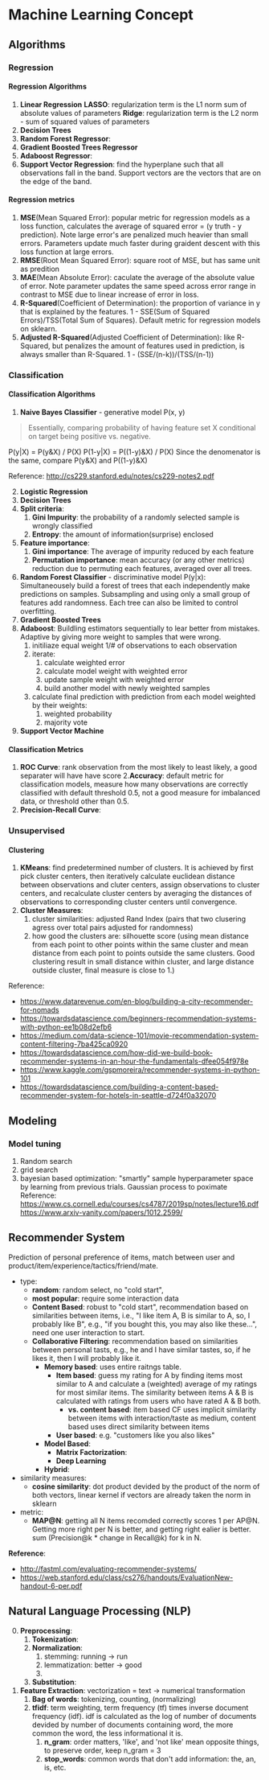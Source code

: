 # Machine Learning Concept

## Algorithms
### Regression
#### Regression Algorithms
1. **Linear Regression**
  **LASSO**: regularization term is the L1 norm sum of absolute values of parameters
  **Ridge**: regularization term is the L2 norm - sum of squared values of parameters
2. **Decision Trees**
3. **Random Forest Regressor**:
4. **Gradient Boosted Trees Regressor**
5. **Adaboost Regressor**:
6. **Support Vector Regression**: find the hyperplane such that all observations fall in the band. Support vectors are the vectors that are on the edge of the band.

#### Regression metrics
1. **MSE**(Mean Squared Error): popular metric for regression models as a loss function, calculates the average of squared error = (y truth - y prediction). Note large error's are penalized much heavier than small errors. Parameters update much faster during graident descent with this loss function at large errors.
2. **RMSE**(Root Mean Squared Error): square root of MSE, but has same unit as predition
3. **MAE**(Mean Absolute Error): caculate the average of the absolute value of error. Note parameter updates the same speed across error range in contrast to MSE due to linear increase of error in loss.
4. **R-Squared**(Coefficient of Determination): the proportion of variance in y that is explained by the features. 1 - SSE(Sum of Squared Errors)/TSS(Total Sum of Squares). Default metric for regression models on sklearn.
5. **Adjusted R-Squared**(Adjusted Coefficient of Determination): like R-Squared, but penalizes the amount of features used in prediction, is always smaller than R-Squared. 1 - (SSE/(n-k))/(TSS/(n-1))

### Classification
#### Classification Algorithms
1. **Naive Bayes Classifier** - generative model P(x, y)
> Essentially, comparing probability of having feature set X conditional on target being positive vs. negative.

P(y|X) = P(y&X) / P(X)
P(1-y|X) = P((1-y)&X) / P(X)
Since the denomenator is the same, compare P(y&X) and P((1-y)&X)

Reference: http://cs229.stanford.edu/notes/cs229-notes2.pdf

2. **Logistic Regression**
3. **Decision Trees**
  1. **Split criteria**:
     1. **Gini Impurity**: the probability of a randomly selected sample is wrongly classified
     2. **Entropy**: the amount of information(surprise) enclosed
  1. **Feature importance**:
     1. **Gini importance**: The average of impurity reduced by each feature
     2. **Permutation importance**: mean accuracy (or any other metrics) reduction due to permuting each features, averaged over all trees.
4. **Random Forest Classifier** - discriminative model P(y|x): Simultaneousely build a forest of trees that each independently make predictions on samples. Subsampling and using only a small group of features add randomness. Each tree can also be limited to control overfitting.
5. **Gradient Boosted Trees**
6. **Adaboost**: Buildling estimators sequentially to lear better from mistakes. Adaptive by giving more weight to samples that were wrong.
     1. initiliaze equal weight 1/# of observations to each observation
     2. iterate:
          1. calculate weighted error
          2. calculate model weight with weighted error
          3. update sample weight with weighted error
          4. build another model with newly weighted samples
     1. calculate final prediction with prediction from each model weighted by their weights:
          1. weighted probability
          2. majority vote
7. **Support Vector Machine**

#### Classification Metrics
1. **ROC Curve**: rank observation from the most likely to least likely, a good separater will have have score
2.**Accuracy**: default metric for classification models, measure how many observations are correctly classified with default threshold 0.5, not a good measure for imbalanced data, or threshold other than 0.5.
3. **Precision-Recall Curve**:


### Unsupervised
#### Clustering
1. **KMeans**: find predetermined number of clusters. It is achieved by first pick cluster centers, then iteratively calculate euclidean distance between observations and cluter centers, assign observations to cluster centers, and recalculate cluster centers by averaging the distances of observations to corresponding cluster centers until convergence.
2. **Cluster Measures**:
     1. cluster similarities: adjusted Rand Index (pairs that two clusering agress over total pairs adjusted for randomness)
     2. how good the clusters are: silhouette score (using mean distance from each point to other points within the same cluster and mean distance from each point to points outside the same clusters. Good clustering result in small distance within cluster, and large distance outside cluster, final measure is close to 1.)

Reference:
- https://www.datarevenue.com/en-blog/building-a-city-recommender-for-nomads
- https://towardsdatascience.com/beginners-recommendation-systems-with-python-ee1b08d2efb6
- https://medium.com/data-science-101/movie-recommendation-system-content-filtering-7ba425ca0920
- https://towardsdatascience.com/how-did-we-build-book-recommender-systems-in-an-hour-the-fundamentals-dfee054f978e
- https://www.kaggle.com/gspmoreira/recommender-systems-in-python-101
- https://towardsdatascience.com/building-a-content-based-recommender-system-for-hotels-in-seattle-d724f0a32070

## Modeling
### Model tuning
1. Random search
2. grid search
3. bayesian based optimization: "smartly" sample hyperparameter space by learning from previous trials. Gaussian process to poximate
Reference: https://www.cs.cornell.edu/courses/cs4787/2019sp/notes/lecture16.pdf
https://www.arxiv-vanity.com/papers/1012.2599/

## Recommender System
Prediction of personal preference of items, match between user and product/item/experience/tactics/friend/mate.

- type:
    - **random**: random select, no "cold start",
    - **most popular**: require some interaction data
    - **Content Based**: robust to "cold start", recommendation based on similarities between items, i.e., "I like item A, B is similar to A, so, I probably like B", e.g., "if you bought this, you may also like these...", need one user interaction to start.
    - **Collaborative Filtering**: recommendation based on similarities between personal tasts, e.g., he and I have similar tastes, so, if he likes it, then I will probably like it.
        - **Memory based**: uses entire raitngs table.
            - **Item based**: guess my rating for A by finding items most similar to A and calculate a (weighted) average of my ratings for most similar items. The similarity between items A & B is calculated with ratings from users who have rated A & B both.
                - **vs. content based**: item based CF uses implicit similarity between items with interaction/taste as medium, content based uses direct similarity between items
            - **User based**: e.g. "customers like you also likes"
        - **Model Based**:
            - **Matrix Factorization**:
            - **Deep Learning**
        - **Hybrid**:
- similarity measures:
    - **cosine similarity**: dot product devided by the product of the norm of both vectors, linear kernel if vectors are already taken the norm in sklearn
- metric:
    - **MAP@N**: getting all N items recomded correctly scores 1 per AP@N. Getting more right per N is better, and getting right ealier is better. sum (Precision@k * change in Recall@k) for k in N.

**Reference**:
- http://fastml.com/evaluating-recommender-systems/
- https://web.stanford.edu/class/cs276/handouts/EvaluationNew-handout-6-per.pdf

## Natural Language Processing (NLP)
0. **Preprocessing**:
     1. **Tokenization**:
     2. **Normalization**:
          1. stemming: running -> run
          2. lemmatization: better -> good
          3.
     3. **Substitution**:
1. **Feature Extraction**: vectorization = text -> numerical transformation
     1. **Bag of words**: tokenizing, counting, (normalizing)
     2. **tfidf**: term weighting, term frequency (tf) times inverse document frequency (idf). idf is calculated as the log of number of documents devided by number of documents containing word, the more common the word, the less informational it is.
          1. **n_gram**: order matters, 'like', and 'not like' mean opposite things, to preserve order, keep n_gram = 3
          2. **stop_words**: common words that don't add information: the, an, is, etc.
